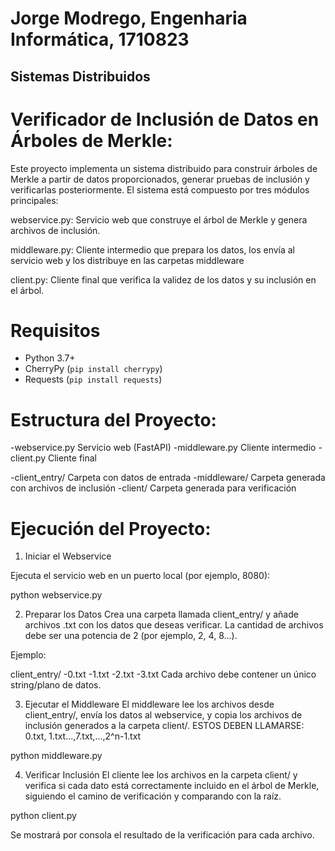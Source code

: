 # Jorge Modrego, Engenharia Informática, 1710823
## Sistemas Distribuidos 

# Verificador de Inclusión de Datos en Árboles de Merkle:

Este proyecto implementa un sistema distribuido para construir árboles de Merkle a partir de datos proporcionados, generar pruebas de inclusión y verificarlas posteriormente. El sistema está compuesto por tres módulos principales:

webservice.py: Servicio web que construye el árbol de Merkle y genera archivos de inclusión.

middleware.py: Cliente intermedio que prepara los datos, los envía al servicio web y los distribuye en las carpetas middleware

client.py: Cliente final que verifica la validez de los datos y su inclusión en el árbol.




 # Requisitos

- Python 3.7+
- CherryPy (`pip install cherrypy`)
- Requests (`pip install requests`)





# Estructura del Proyecto:

-webservice.py        Servicio web (FastAPI)
-middleware.py        Cliente intermedio
-client.py            Cliente final

-client_entry/        Carpeta con datos de entrada
-middleware/          Carpeta generada con archivos de inclusión
-client/              Carpeta generada para verificación





# Ejecución del Proyecto:



1. Iniciar el Webservice

Ejecuta el servicio web en un puerto local (por ejemplo, 8080):

python webservice.py


2. Preparar los Datos
Crea una carpeta llamada client_entry/ y añade archivos .txt con los datos que deseas verificar. La cantidad de archivos debe ser una potencia de 2 (por ejemplo, 2, 4, 8...).

Ejemplo:

client_entry/
-0.txt
-1.txt
-2.txt
-3.txt
Cada archivo debe contener un único string/plano de datos.



3. Ejecutar el Middleware
El middleware lee los archivos desde client_entry/, envía los datos al webservice, y copia los archivos de inclusión generados a la carpeta client/.
ESTOS DEBEN LLAMARSE: 0.txt, 1.txt...,7.txt,...,2^n-1.txt

python middleware.py




4. Verificar Inclusión
El cliente lee los archivos en la carpeta client/ y verifica si cada dato está correctamente incluido en el árbol de Merkle, siguiendo el camino de verificación y comparando con la raíz.

python client.py

Se mostrará por consola el resultado de la verificación para cada archivo.

